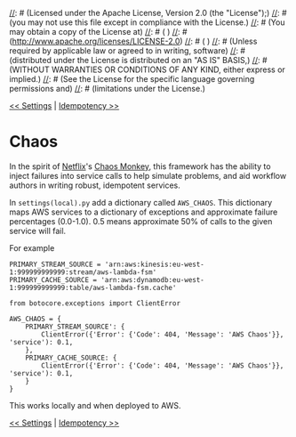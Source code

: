 [//]: # (Copyright 2016 Workiva Inc.)
[//]: # ( )
[//]: # (Licensed under the Apache License, Version 2.0 (the "License");)
[//]: # (you may not use this file except in compliance with the License.)
[//]: # (You may obtain a copy of the License at)
[//]: # ( )
[//]: # (http://www.apache.org/licenses/LICENSE-2.0)
[//]: # ( )
[//]: # (Unless required by applicable law or agreed to in writing, software)
[//]: # (distributed under the License is distributed on an "AS IS" BASIS,)
[//]: # (WITHOUT WARRANTIES OR CONDITIONS OF ANY KIND, either express or implied.)
[//]: # (See the License for the specific language governing permissions and)
[//]: # (limitations under the License.)

[<< Settings](SETTINGS.md) | [Idempotency >>](IDEMPOTENCY.md)

# Chaos

In the spirit of [Netflix](https://www.netflix.com/)'s [Chaos Monkey](https://github.com/Netflix/SimianArmy/wiki/Chaos-Monkey), 
this framework has the ability to inject failures into service calls to help simulate problems, and aid workflow authors
in writing robust, idempotent services.

In `settings(local).py` add a dictionary called `AWS_CHAOS`. This dictionary maps AWS services to a dictionary of
exceptions and approximate failure percentages (0.0-1.0). 0.5 means approximate 50% of calls to the given service
will fail.

For example

    PRIMARY_STREAM_SOURCE = 'arn:aws:kinesis:eu-west-1:999999999999:stream/aws-lambda-fsm'
    PRIMARY_CACHE_SOURCE = 'arn:aws:dynamodb:eu-west-1:999999999999:table/aws-lambda-fsm.cache'

    from botocore.exceptions import ClientError
    
    AWS_CHAOS = {
        PRIMARY_STREAM_SOURCE': {
            ClientError({'Error': {'Code': 404, 'Message': 'AWS Chaos'}}, 'service'): 0.1,
        },
        PRIMARY_CACHE_SOURCE: {
            ClientError({'Error': {'Code': 404, 'Message': 'AWS Chaos'}}, 'service'): 0.1,
        }
    }
    
This works locally and when deployed to AWS.

[<< Settings](SETTINGS.md) | [Idempotency >>](IDEMPOTENCY.md)
